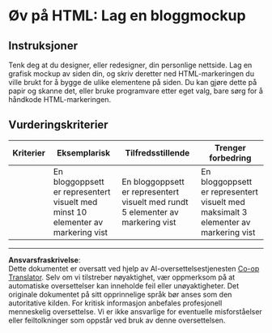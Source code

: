 <!--
CO_OP_TRANSLATOR_METADATA:
{
  "original_hash": "970776c81401c9aacb34f365edac6b53",
  "translation_date": "2025-08-26T21:31:53+00:00",
  "source_file": "3-terrarium/1-intro-to-html/assignment.md",
  "language_code": "no"
}
-->
# Øv på HTML: Lag en bloggmockup

## Instruksjoner

Tenk deg at du designer, eller redesigner, din personlige nettside. Lag en grafisk mockup av siden din, og skriv deretter ned HTML-markeringen du ville brukt for å bygge de ulike elementene på siden. Du kan gjøre dette på papir og skanne det, eller bruke programvare etter eget valg, bare sørg for å håndkode HTML-markeringen.

## Vurderingskriterier

| Kriterier | Eksemplarisk                                                                       | Tilfredsstillende                                                                | Trenger forbedring                                                                |
| --------- | ---------------------------------------------------------------------------------- | -------------------------------------------------------------------------------- | --------------------------------------------------------------------------------- |
|           | En bloggoppsett er representert visuelt med minst 10 elementer av markering vist   | En bloggoppsett er representert visuelt med rundt 5 elementer av markering vist  | En bloggoppsett er representert visuelt med maksimalt 3 elementer av markering vist|

---

**Ansvarsfraskrivelse**:  
Dette dokumentet er oversatt ved hjelp av AI-oversettelsestjenesten [Co-op Translator](https://github.com/Azure/co-op-translator). Selv om vi tilstreber nøyaktighet, vær oppmerksom på at automatiske oversettelser kan inneholde feil eller unøyaktigheter. Det originale dokumentet på sitt opprinnelige språk bør anses som den autoritative kilden. For kritisk informasjon anbefales profesjonell menneskelig oversettelse. Vi er ikke ansvarlige for eventuelle misforståelser eller feiltolkninger som oppstår ved bruk av denne oversettelsen.